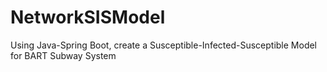 # NetworkSISModel
Using Java-Spring Boot, create a Susceptible-Infected-Susceptible Model for BART Subway System
